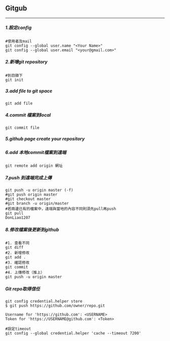 ## Gitgub
---
##### 1.設定config
```
#使用者及mail
git config --global user.name "<Your Name>"
git config --global user.email "<your@gmail.com>"
```
##### 2.新增git repository
```
#到目錄下
git init
```
##### 3.add file to git space
```
git add file
```
##### 4.commit 檔案到local
```
git commit file
```
##### 5.github page create your repository
##### 6.add 本地commit檔案到遠端
```
git remote add origin 網址
```  
##### 7.push 到遠端完成上傳
```
git push -u origin master (-f)
#git push origin master
#git checkout master
#git branch -u origin/master
#若兩邊已有的檔案中，遠端與當地的內容不同則須先pull再push
git pull
DonLiao1207

```
##### 8.修改檔案後更新到github
```
#1. 查看不同
git diff
#2. 新增修改
git add .
#3. 確認修改
git commit
#4. 上傳修改（推上）
git push -u origin master 
```
##### Git repo取得信任
```
git config credential.helper store
$ git push https://github.com/owner/repo.git

Username for 'https://github.com': <USERNAME>
Token for 'https://USERNAME@github.com': <Token>

#設定timeout
git config --global credential.helper 'cache --timeout 7200'
```
